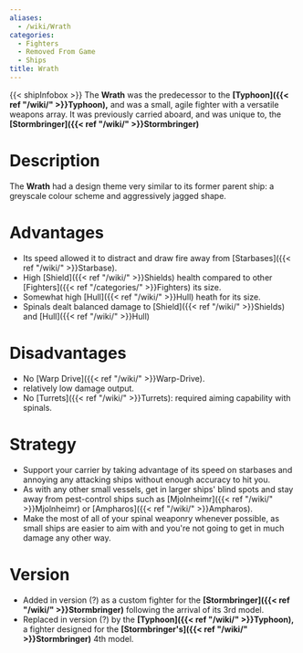 ```yaml
---
aliases:
  - /wiki/Wrath
categories:
  - Fighters
  - Removed From Game
  - Ships
title: Wrath
---
```


{{< shipInfobox >}} The **Wrath** was the predecessor to the **[Typhoon]({{< ref "/wiki/" >}}Typhoon),** and was a small, agile fighter with a versatile weapons array. It was previously carried aboard, and was unique to, the **[Stormbringer]({{< ref "/wiki/" >}}Stormbringer)**

# Description

The **Wrath** had a design theme very similar to its former parent ship: a greyscale colour scheme and aggressively jagged shape.

# Advantages

- Its speed allowed it to distract and draw fire away from [Starbases]({{< ref "/wiki/" >}}Starbase).
- High [Shield]({{< ref "/wiki/" >}}Shields) health compared to other [Fighters]({{< ref "/categories/" >}}Fighters) its size.
- Somewhat high [Hull]({{< ref "/wiki/" >}}Hull) heath for its size.
- Spinals dealt balanced damage to [Shield]({{< ref "/wiki/" >}}Shields) and [Hull]({{< ref "/wiki/" >}}Hull)

# Disadvantages

- No [Warp Drive]({{< ref "/wiki/" >}}Warp-Drive).
- relatively low damage output.
- No [Turrets]({{< ref "/wiki/" >}}Turrets): required aiming capability with spinals.

# Strategy

- Support your carrier by taking advantage of its speed on starbases and annoying any attacking ships without enough accuracy to hit you.
- As with any other small vessels, get in larger ships' blind spots and stay away from pest-control ships such as [Mjolnheimr]({{< ref "/wiki/" >}}Mjolnheimr) or [Ampharos]({{< ref "/wiki/" >}}Ampharos).
- Make the most of all of your spinal weaponry whenever possible, as small ships are easier to aim with and you're not going to get in much damage any other way.

# Version

- Added in version (?) as a custom fighter for the **[Stormbringer]({{< ref "/wiki/" >}}Stormbringer)** following the arrival of its 3rd model.
- Replaced in version (?) by the **[Typhoon]({{< ref "/wiki/" >}}Typhoon),** a fighter designed for the **[Stormbringer's]({{< ref "/wiki/" >}}Stormbringer)** 4th model.
